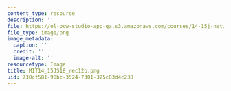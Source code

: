 ```yaml
---
content_type: resource
description: ''
file: https://ol-ocw-studio-app-qa.s3.amazonaws.com/courses/14-15j-networks-spring-2018/730cf58198bc35247301325c83d4c238_MIT14_15JS18_rec12b.png
file_type: image/png
image_metadata:
  caption: ''
  credit: ''
  image-alt: ''
resourcetype: Image
title: MIT14_15JS18_rec12b.png
uid: 730cf581-98bc-3524-7301-325c83d4c238
---
```

